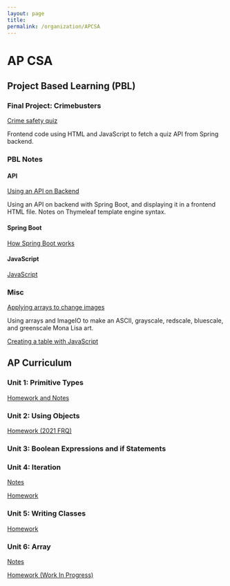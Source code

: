 ```yaml
---
layout: page
title: 
permalink: /organization/APCSA
---
```


# AP CSA

## Project Based Learning (PBL)

### Final Project: Crimebusters
[Crime safety quiz](https://lwu1822.github.io/fastpages/crimebusters/quiz)

Frontend code using HTML and JavaScript to fetch a quiz API from Spring backend. 

### PBL Notes

#### API

[Using an API on Backend](https://lwu1822.github.io/fastpages/backend/2022/10/05/w6_javaBackendAPI.html)

Using an API on backend with Spring Boot, and displaying it in a frontend HTML file. Notes on Thymeleaf template engine syntax. 

#### Spring Boot

[How Spring Boot works](https://lwu1822.github.io/fastpages/backend/2022/10/10/w7_springBoot.html)


#### JavaScript

[JavaScript](https://lwu1822.github.io/fastpages/2022/09/25/w5_javascript.html)

### Misc
[Applying arrays to change images](https://lwu1822.github.io/fastpages/2022/10/01/w6_img.html)

Using arrays and ImageIO to make an ASCII, grayscale, redscale, bluescale, and greenscale Mona Lisa art.

[Creating a table with JavaScript](https://lwu1822.github.io/fastpages/js/2022/09/25/w5_csaJavascriptTableTeam.html)


## AP Curriculum

### Unit 1: Primitive Types
[Homework and Notes](https://lwu1822.github.io/fastpages/2022/10/17/w8_unit1Primitives.html)

### Unit 2: Using Objects 
[Homework (2021 FRQ)](https://lwu1822.github.io/fastpages/2022/10/16/w8_unit2Objects.html)

### Unit 3: Boolean Expressions and if Statements


### Unit 4: Iteration
[Notes](https://lwu1822.github.io/fastpages/2022/09/24/w5_fibonacci.html)

[Homework](https://lwu1822.github.io/fastpages/2022/10/21/w9_unit4Iteration.html)

### Unit 5: Writing Classes
[Homework](https://lwu1822.github.io/fastpages/2022/10/25/w9_unit5Class.html)

### Unit 6: Array
[Notes](https://lwu1822.github.io/fastpages/2022/10/07/w7_arrayList.html)

[Homework (Work In Progress)](https://lwu1822.github.io/fastpages/2022/10/24/w10_unit5JavaHacks.html)
